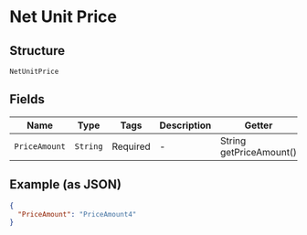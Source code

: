 
# Net Unit Price

## Structure

`NetUnitPrice`

## Fields

| Name | Type | Tags | Description | Getter | Setter |
|  --- | --- | --- | --- | --- | --- |
| `PriceAmount` | `String` | Required | - | String getPriceAmount() | setPriceAmount(String priceAmount) |

## Example (as JSON)

```json
{
  "PriceAmount": "PriceAmount4"
}
```

